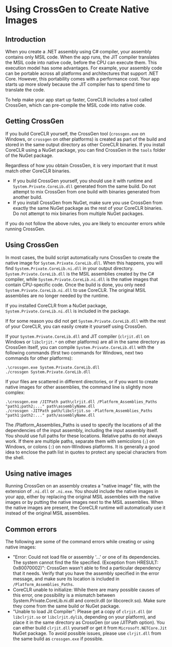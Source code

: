 Using CrossGen to Create Native Images
======================================

Introduction
------------

When you create a .NET assembly using C# compiler, your assembly contains only MSIL code.
When the app runs, the JIT compiler translates the MSIL code into native code, before the CPU can execute them.
This execution model has some advantages. For example, your assembly code can be portable across all platforms and architectures that support .NET Core.
However, this portability comes with a performance cost. Your app starts up more slowly because the JIT compiler has to spend time to translate the code.

To help make your app start up faster, CoreCLR includes a tool called CrossGen, which can pre-compile the MSIL code into native code.

Getting CrossGen
----------------

If you build CoreCLR yourself, the CrossGen tool (`crossgen.exe` on Windows, or `crossgen` on other platforms) is created as part of the build and stored in the same output directory as other CoreCLR binaries.
If you install CoreCLR using a NuGet package, you can find CrossGen in the `tools` folder of the NuGet package.

Regardless of how you obtain CrossGen, it is very important that it must match other CoreCLR binaries.
- If you build CrossGen yourself, you should use it with runtime and `System.Private.CoreLib.dll` generated from the same build. Do not attempt to mix CrossGen from one build with binaries generated from another build.
- If you install CrossGen from NuGet, make sure you use CrossGen from exactly the same NuGet package as the rest of your CoreCLR binaries. Do not attempt to mix binaries from multiple NuGet packages.

If you do not follow the above rules, you are likely to encounter errors while running CrossGen.

Using CrossGen
--------------

In most cases, the build script automatically runs CrossGen to create the native image for `System.Private.CoreLib.dll`.
When this happens, you will find `System.Private.CoreLib.ni.dll` in your output directory.
`System.Private.CoreLib.dll` is the MSIL assemblies created by the C# compiler, while `System.Private.CoreLib.ni.dll` is the native images that contain CPU-specific code.
Once the build is done, you only need `System.Private.CoreLib.ni.dll` to use CoreCLR.
The original MSIL assemblies are no longer needed by the runtime.

If you installed CoreCLR from a NuGet package, `System.Private.CoreLib.ni.dll` is included in the package.

If for some reason you did not get `System.Private.CoreLib.dll` with the rest of your CoreCLR, you can easily create it yourself using CrossGen.

If your `System.Private.CoreLib.dll` and JIT compiler (`clrjit.dll` on Windows or `libclrjit.*` on other platforms) are all in the same directory as CrossGen itself, you can compile `System.Private.CoreLib.dll` with the following commands (first two commands for Windows, next two commands for other platforms):

    .\crossgen.exe System.Private.CoreLib.dll
    ./crossgen System.Private.CoreLib.dll
    
If your files are scattered in different directories, or if you want to create native images for other assemblies, the command line is slightly more complex:

    .\crossgen.exe /JITPath path\clrjit.dll /Platform_Assemblies_Paths "path1;path2;..." path\assemblyName.dll
    ./crossgen -JITPath path/libclrjit.so -Platform_Assemblies_Paths "path1:path2:..." path/assemblyName.dll
    
The /Platform_Assemblies_Paths is used to specify the locations of all the dependencies of the input assembly, including the input assembly itself.
You should use full paths for these locations. Relative paths do not always work.
If there are multiple paths, separate them with semicolons (`;`) on Windows, or colons (`:`) on non-Windows platforms.
It is generally a good idea to enclose the path list in quotes to protect any special characters from the shell.

Using native images
-------------------

Running CrossGen on an assembly creates a "native image" file, with the extension of `.ni.dll` or `.ni.exe`.
You should include the native images in your app, either by replacing the original MSIL assemblies with the native images or by putting the native images next to the MSIL assemblies.
When the native images are present, the CoreCLR runtime will automatically use it instead of the original MSIL assemblies.

Common errors
-------------

The following are some of the command errors while creating or using native images:
- "Error: Could not load file or assembly '...' or one of its dependencies. The system cannot find the file specified. (Exception from HRESULT: 0x80070002)": CrossGen wasn't able to find a particular dependency that it needs. Verify that you have the assembly specified in the error message, and make sure its location is included in `/Platform_Assemblies_Paths`.
- CoreCLR unable to initialize: While there are many possible causes of this error, one possibility is a mismatch between System.Private.CoreLib.ni.dll and coreclr.dll (or libcoreclr.so). Make sure they come from the same build or NuGet package.
- "Unable to load Jit Compiler": Please get a copy of `clrjit.dll` (or `libclrjit.so` or `libclrjit.dylib`, depending on your platform), and place it in the same directory as CrossGen (or use /JITPath option). You can either build `clrjit.dll` yourself or get it from `Microsoft.NETCore.Jit` NuGet package. To avoid possible issues, please use `clrjit.dll` from the same build as `crossgen.exe` if possible.
